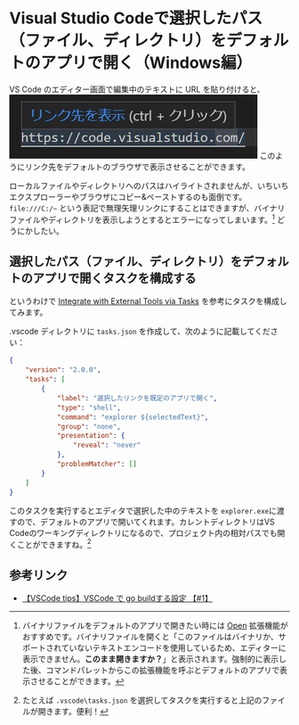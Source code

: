 # Visual Studio Codeで選択したパス（ファイル、ディレクトリ）をデフォルトのアプリで開く（Windows編）

VS Code のエディター画面で編集中のテキストに URL を貼り付けると、
![vscodelink.jpg](img/0b088cdb-4dae-678c-338e-35cb8c83fac9.jpeg)
このようにリンク先をデフォルトのブラウザで表示させることができます。

ローカルファイルやディレクトリへのパスはハイライトされませんが、いちいちエクスプローラーやブラウザにコピー&ペーストするのも面倒です。`file:///C:/~` という表記で無理矢理リンクにすることはできますが、バイナリファイルやディレクトリを表示しようとするとエラーになってしまいます。[^1] どうにかしたい。

[^1]: バイナリファイルをデフォルトのアプリで開きたい時には [Open](https://marketplace.visualstudio.com/items?itemName=sandcastle.vscode-open) 拡張機能がおすすめです。バイナリファイルを開くと「このファイルはバイナリか、サポートされていないテキストエンコードを使用しているため、エディターに表示できません。**このまま開きますか？**」と表示されます。強制的に表示した後、コマンドパレットからこの拡張機能を呼ぶとデフォルトのアプリで表示させることができます。

## 選択したパス（ファイル、ディレクトリ）をデフォルトのアプリで開くタスクを構成する

というわけで [Integrate with External Tools via Tasks](https://code.visualstudio.com/docs/editor/tasks) を参考にタスクを構成してみます。

.vscode ディレクトリに `tasks.json` を作成して、次のように記載してください：

```tasks.json
{
    "version": "2.0.0",
    "tasks": [
        {
            "label": "選択したリンクを既定のアプリで開く",
            "type": "shell",
            "command": "explorer ${selectedText}",
            "group": "none",
            "presentation": {
                "reveal": "never"
            },
            "problemMatcher": []
        }
    ]
}
```

このタスクを実行するとエディタで選択した中のテキストを `explorer.exe`に渡すので、デフォルトのアプリで開いてくれます。カレントディレクトリはVS Codeのワーキングディレクトリになるので、プロジェクト内の相対パスでも開くことができますね。[^2]

[^2]: たとえば `.vscode\tasks.json` を選択してタスクを実行すると上記のファイルが開きます。便利！

## 参考リンク

* [【VSCode tips】VSCode で go buildする設定 【#1】](https://qiita.com/necomeshi/items/676ccb669d6e6102117b)
